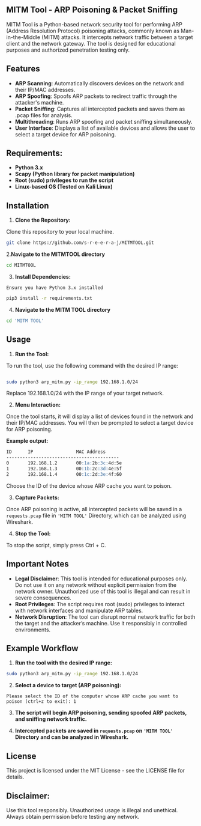 


## MITM Tool - ARP Poisoning & Packet Sniffing
MITM Tool is a Python-based network security tool for performing ARP (Address Resolution Protocol) poisoning attacks, commonly known as Man-in-the-Middle (MITM) attacks. It intercepts network traffic between a target client and the network gateway. The tool is designed for educational purposes and authorized penetration testing only.

## Features
- **ARP Scanning**: Automatically discovers devices on the network and their IP/MAC addresses.
- **ARP Spoofing**: Spoofs ARP packets to redirect traffic through the attacker's machine.
- **Packet Sniffing**: Captures all intercepted packets and saves them as .pcap files for analysis.
- **Multithreading**: Runs ARP spoofing and packet sniffing simultaneously.
- **User Interface**: Displays a list of available devices and allows the user to select a target device for ARP poisoning.
## Requirements:
- **Python 3.x**
- **Scapy (Python library for packet manipulation)**
- **Root (sudo) privileges to run the script**
- **Linux-based OS (Tested on Kali Linux)**
## Installation

1. **Clone the Repository:**

Clone this repository to your local machine.

``` bash
git clone https://github.com/s-r-e-e-r-a-j/MITMTOOL.git
```
2.**Navigate to the MITMTOOL directory**
```bash
cd MITMTOOL
```
3.  **Install Dependencies:**
 
`Ensure you have Python 3.x installed `
```bash
pip3 install -r requirements.txt
```
4. **Navigate to the MITM TOOL directory** 
```bash
cd 'MITM TOOL'
```
## Usage
1. **Run the Tool:**

To run the tool, use the following command with the desired IP range:

```bash

sudo python3 arp_mitm.py -ip_range 192.168.1.0/24
```
Replace 192.168.1.0/24 with the IP range of your target network.

2.  **Menu Interaction:**

Once the tool starts, it will display a list of devices found in the network and their IP/MAC addresses. You will then be prompted to select a target device for ARP poisoning.

**Example output:**

```markdown
ID      IP                MAC Address
------------------------------------------
0       192.168.1.2       00:1a:2b:3c:4d:5e
1       192.168.1.3       00:1b:2c:3d:4e:5f
2       192.168.1.4       00:1c:2d:3e:4f:60
```
Choose the ID of the device whose ARP cache you want to poison.

3. **Capture Packets:**

Once ARP poisoning is active, all intercepted packets will be saved in a `requests.pcap` file in `'MITM TOOL'` Directory, which can be analyzed using Wireshark.

4. **Stop the Tool:**

To stop the script, simply press Ctrl + C.

## Important Notes
- **Legal Disclaimer**: This tool is intended for educational purposes only. Do not use it on any network without explicit permission from the network owner. Unauthorized use of this tool is illegal and can result in severe consequences.
- **Root Privileges**: The script requires root (sudo) privileges to interact with network interfaces and manipulate ARP tables.
- **Network Disruption**: The tool can disrupt normal network traffic for both the target and the attacker’s machine. Use it responsibly in controlled environments.

## Example Workflow
1. **Run the tool with the desired IP range:**

```bash
sudo python3 arp_mitm.py -ip_range 192.168.1.0/24
```
2. **Select a device to target (ARP poisoning):**

``` vbnet
Please select the ID of the computer whose ARP cache you want to poison (ctrl+z to exit): 1
```
3. **The script will begin ARP poisoning, sending spoofed ARP packets, and sniffing network traffic.**

4. **Intercepted packets are saved in `requests.pcap` on `'MITM TOOL'` Directory and can be analyzed in Wireshark.**


## License
This project is licensed under the MIT License - see the LICENSE file for details.

## Disclaimer: 
Use this tool responsibly. Unauthorized usage is illegal and unethical. Always obtain permission before testing any network.






